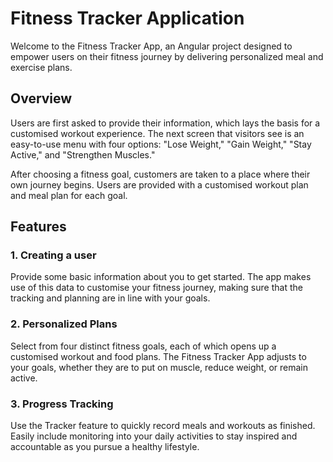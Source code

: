 # Fitness Tracker Application
Welcome to the Fitness Tracker App, an Angular project designed to empower users on their fitness journey by delivering personalized meal and exercise plans.

## Overview

Users are first asked to provide their information, which lays the basis for a customised workout experience. The next screen that visitors see is an easy-to-use menu with four options: "Lose Weight," "Gain Weight," "Stay Active," and "Strengthen Muscles."

After choosing a fitness goal, customers are taken to a place where their own journey begins. Users are provided with a customised workout plan and meal plan for each goal.

## Features

### 1. Creating a user
Provide some basic information about you to get started. The app makes use of this data to customise your fitness journey, making sure that the tracking and planning are in line with your goals.

### 2. Personalized Plans
Select from four distinct fitness goals, each of which opens up a customised workout and food plans. The Fitness Tracker App adjusts to your goals, whether they are to put on muscle, reduce weight, or remain active.

### 3. Progress Tracking
Use the Tracker feature to quickly record meals and workouts as finished. Easily include monitoring into your daily activities to stay inspired and accountable as you pursue a healthy lifestyle.
